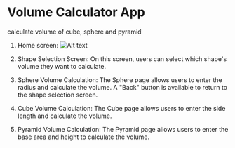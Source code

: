 # Volume Calculator App
 calculate volume of cube, sphere and pyramid
 
 1. Home screen:
    ![Alt text](![image](https://github.com/user-attachments/assets/5bffc5a6-6881-4045-9679-cf4f4ae9caa6)
)

 3. Shape Selection Screen:
 On this screen, users can select which shape's volume they want to calculate.

4. Sphere Volume Calculation:
The Sphere page allows users to enter the radius and calculate the volume. A "Back" button is available to return to the shape selection screen.

5. Cube Volume Calculation:
The Cube page allows users to enter the side length and calculate the volume.

6. Pyramid Volume Calculation:
The Pyramid page allows users to enter the base area and height to calculate the volume.





